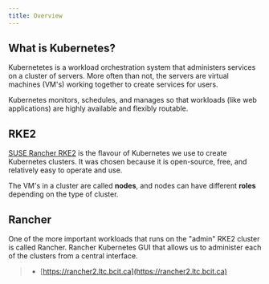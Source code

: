 ```yaml
---
title: Overview
---
```


## What is Kubernetes?

Kubernetetes is a workload orchestration system that administers services on a cluster of servers. More often than not, the servers are virtual machines (VM's) working together to create services for users.

Kubernetes monitors, schedules, and manages so that workloads (like web applications) are highly available and flexibly routable.

## RKE2

[SUSE Rancher RKE2](https://github.com/rancher/rke2/) is the flavour of Kubernetes we use to create Kubernetes clusters. It was chosen because it is open-source, free, and relatively easy to operate and use.

The VM's in a cluster are called **nodes**, and nodes can have different **roles** depending on the type of cluster.

## Rancher

One of the more important workloads that runs on the "admin" RKE2 cluster is called Rancher. Rancher Kubernetes GUI that allows us to administer each of the clusters from a central interface.

> * [https://rancher2.ltc.bcit.ca](https://rancher2.ltc.bcit.ca)
